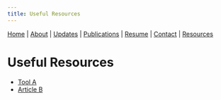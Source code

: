 ```yaml
---
title: Useful Resources
---
```


[Home](index.md) | [About](about.md) | [Updates](updates.md) | [Publications](publications.md) | [Resume](resume.md) | [Contact](contact.md) | [Resources](resources.md)

# Useful Resources

- [Tool A](https://example.com)
- [Article B](https://example.org)
